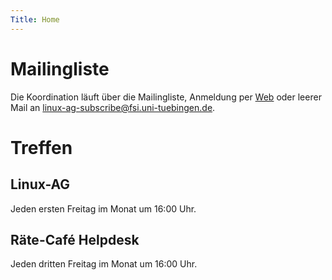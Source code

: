 ```yaml
---
Title: Home
---
```


# Mailingliste

Die Koordination läuft über die Mailingliste, Anmeldung per
[Web](https://www.fsi.uni-tuebingen.de/mailman/listinfo/linux-ag/) oder leerer
Mail an <linux-ag-subscribe@fsi.uni-tuebingen.de>.

# Treffen

## Linux-AG

Jeden ersten Freitag im Monat um 16:00 Uhr.

## Räte-Café Helpdesk

Jeden dritten Freitag im Monat um 16:00 Uhr.
